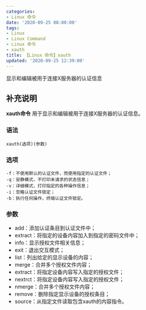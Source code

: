 ```yaml
---
categories:
- Linux 命令
date: '2020-09-25 08:00:00'
tags:
- Linux
- Linux Command
- Linux 命令
- xauth
title: 【Linux 命令】xauth
updated: '2020-09-25 12:39:00'
---
```


显示和编辑被用于连接X服务器的认证信息

## 补充说明

**xauth命令** 用于显示和编辑被用于连接X服务器的认证信息。

###  语法

```shell
xauth(选项)(参数)
```

###  选项

```shell
-f：不使用默认的认证文件，而使用指定的认证文件；
-q：安静模式，不打印未请求的状态信息；
-v：详细模式，打印指定的各种操作信息；
-i：忽略认证文件锁定；
-b：执行任何操作，终端认证文件锁定。
```

###  参数

*   add：添加认证条目到认证文件中；
*   extract：将指定的设备内容加入到指定的密码文件中；
*   info：显示授权文件相关信息；
*   exit：退出交互模式；
*   list：列出给定的显示设备的内容；
*   merge：合并多个授权文件内容；
*   extract：将指定设备内容写入指定的授权文件；
*   nextrct：将指定设备内容写入指定的授权文件；
*   nmerge：合并多个授权文件内容；
*   remove：删除指定显示设备的授权条目；
*   source：从指定文件读取包含xauth的内容指令。


